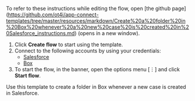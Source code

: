 To refer to these instructions while editing the flow, open [the github page]
(https://github.com/ot4i/app-connect-templates/tree/master/resources/markdown/Create%20a%20folder%20in%20Box%20whenever%20a%20new%20case%20is%20created%20in%20Salesforce_instructions.md) (opens in a new window).

1. Click **Create flow** to start using the template.
2. Connect to the following accounts by using your credentials:
   - [Salesforce](https://www.ibm.com/docs/en/app-connect/saas?topic=apps-salesforce) 
   - [Box](https://www.ibm.com/docs/en/app-connect/saas?topic=apps-box)
3. To start the flow, in the banner, open the options menu [⋮] and click **Start flow**.

Use this template to create a folder in Box whenever a new case is created in Salesforce.
